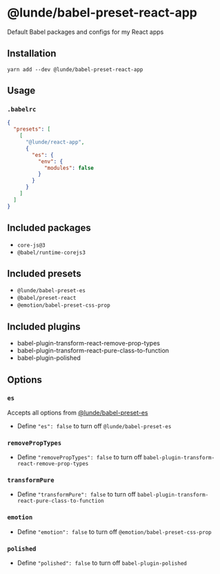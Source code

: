 # @lunde/babel-preset-react-app

Default Babel packages and configs for my React apps

## Installation

`yarn add --dev @lunde/babel-preset-react-app`

## Usage

### `.babelrc`

```json
{
  "presets": [
    [
      "@lunde/react-app",
      {
        "es": {
          "env": {
            "modules": false
          }
        }
      }
    ]
  ]
}
```

## Included packages

- `core-js@3`
- `@babel/runtime-corejs3`

## Included presets

- `@lunde/babel-preset-es`
- `@babel/preset-react`
- `@emotion/babel-preset-css-prop`

## Included plugins

- babel-plugin-transform-react-remove-prop-types
- babel-plugin-transform-react-pure-class-to-function
- babel-plugin-polished

## Options

### `es`

Accepts all options from [@lunde/babel-preset-es](https://github.com/jaredLunde/lunde/tree/master/packages/babel-preset-es)

- Define `"es": false` to turn off `@lunde/babel-preset-es`

### `removePropTypes`

- Define `"removePropTypes": false` to turn off `babel-plugin-transform-react-remove-prop-types`

### `transformPure`

- Define `"transformPure": false` to turn off `babel-plugin-transform-react-pure-class-to-function`

### `emotion`

- Define `"emotion": false` to turn off `@emotion/babel-preset-css-prop`

### `polished`

- Define `"polished": false` to turn off `babel-plugin-polished`
